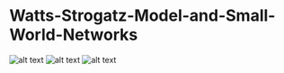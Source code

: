 # Watts-Strogatz-Model-and-Small-World-Networks
![alt text](https://github.com/michaelGRU/Watts-Strogatz-Model-and-Small-World-Networks/blob/main/small_world_phenomena.png?raw=true)
![alt text](https://github.com/michaelGRU/Watts-Strogatz-Model-and-Small-World-Networks/blob/main/ring.png?raw=true)
![alt text](https://github.com/michaelGRU/Watts-Strogatz-Model-and-Small-World-Networks/blob/main/random_graph_p_0.7.png?raw=true)
